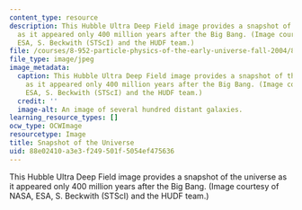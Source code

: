 ```yaml
---
content_type: resource
description: This Hubble Ultra Deep Field image provides a snapshot of the universe
  as it appeared only 400 million years after the Big Bang. (Image courtesy of NASA,
  ESA, S. Beckwith (STScI) and the HUDF team.)
file: /courses/8-952-particle-physics-of-the-early-universe-fall-2004/88e02410a3e3f249501f5054ef475636_8-952f04.jpg
file_type: image/jpeg
image_metadata:
  caption: This Hubble Ultra Deep Field image provides a snapshot of the universe
    as it appeared only 400 million years after the Big Bang. (Image courtesy of NASA,
    ESA, S. Beckwith (STScI) and the HUDF team.)
  credit: ''
  image-alt: An image of several hundred distant galaxies.
learning_resource_types: []
ocw_type: OCWImage
resourcetype: Image
title: Snapshot of the Universe
uid: 88e02410-a3e3-f249-501f-5054ef475636
---
```

This Hubble Ultra Deep Field image provides a snapshot of the universe as it appeared only 400 million years after the Big Bang. (Image courtesy of NASA, ESA, S. Beckwith (STScI) and the HUDF team.)

